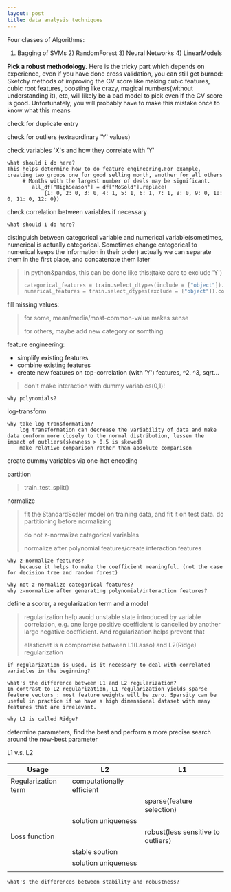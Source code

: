 ```yaml
---
layout: post
title: data analysis techniques
---
```


Four classes of Algorithms:

 1) Bagging of SVMs 2) RandomForest 3) Neural Networks 4) LinearModels

**Pick a robust methodology.** Here is the tricky part which depends on experience, even if you have done cross validation, you can still get burned: Sketchy methods of improving the CV score like making cubic features, cubic root features, boosting like crazy, magical numbers(without understanding it), etc, will likely be a bad model to pick even if the CV score is good. Unfortunately, you will probably have to make this mistake once to know what this means



check for duplicate entry

check for outliers (extraordinary 'Y' values)

check variables 'X's and how they correlate with 'Y'

```
what should i do here?
This helps determine how to do feature engineering.For example, creating two groups one for good selling month, another for all others
     # Months with the largest number of deals may be significant.
        all_df["HighSeason"] = df["MoSold"].replace( 
            {1: 0, 2: 0, 3: 0, 4: 1, 5: 1, 6: 1, 7: 1, 8: 0, 9: 0, 10: 0, 11: 0, 12: 0})
```



check correlation between variables if necessary

```
what should i do here?
```



distinguish between categorical variable and numerical variable(sometimes, numerical is actually categorical. Sometimes change categorical to numerical keeps the information in their order) actually we can separate them in the first place, and concatenate them later

> in python&pandas, this can be done like this:(take care to exclude 'Y')
>
> ```python
> categorical_features = train.select_dtypes(include = ["object"]).columns
> numerical_features = train.select_dtypes(exclude = ["object"]).columns
> ```

fill missing values:

> for some, mean/media/most-common-value makes sense
>
> for others, maybe add new category or somthing

feature engineering: 

- simplify existing features
- combine existing features
- create new features on top-correlation (with 'Y') features, ^2, ^3, sqrt...

> don't make interaction with dummy variables(0,1)!

```
why polynomials?
```



log-transform

```
why take log transformation?
	log transformation can decrease the variability of data and make data conform more closely to the normal distribution, lessen the impact of outliers(skewness > 0.5 is skewed)
	make relative comparison rather than absolute comparison
```



create dummy variables via one-hot encoding



partition

> train_test_split()



normalize

> fit the StandardScaler model on training data, and fit it on test data. do partitioning before normalizing
>
> do not z-normalize categorical variables
>
> normalize after polynomial features/create interaction features

```
why z-normalize features?
	because it helps to make the coefficient meaningful. (not the case for decision tree and random forest)
	
why not z-normalize categorical features?
why z-normalize after generating polynomial/interaction features?
```



define a scorer, a regularization term and a model

> regularization help avoid unstable state introduced by variable correlation, e.g. one large positive coefficient is cancelled by another large negative coefficient. And regularization helps prevent that
>
> elasticnet is a compromise between L1(Lasso) and L2(Ridge) regularization

```
if regularization is used, is it necessary to deal with correlated variables in the beginning?

what's the difference between L1 and L2 regularization?
In contrast to L2 regularization, L1 regularization yields sparse feature vectors : most feature weights will be zero. Sparsity can be useful in practice if we have a high dimensional dataset with many features that are irrelevant.

why L2 is called Ridge?

```



determine parameters, find the best and perform a more precise search around the now-best parameter







L1 v.s. L2

| Usage               | L2                        | L1                                 |
| ------------------- | ------------------------- | ---------------------------------- |
| Regularization term | computationally efficient |                                    |
|                     |                           | sparse(feature selection)          |
|                     | solution uniqueness       |                                    |
| Loss function       |                           | robust(less sensitive to outliers) |
|                     | stable soution            |                                    |
|                     | solution uniqueness       |                                    |
|                     |                           |                                    |

```
what's the differences between stability and robustness?
```





